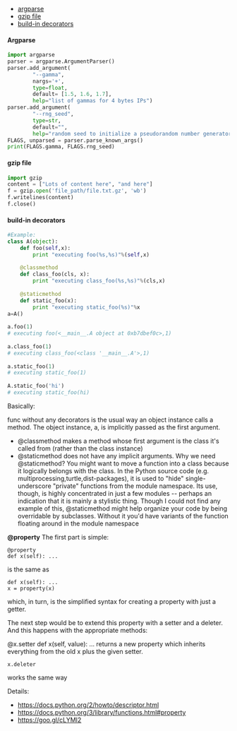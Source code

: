 <!--ts-->
   * [argparse](#argparse)
   * [gzip file](#gzip-file)
   * [build-in decorators](#build-in-decorators)
<!--te-->

#### Argparse

``` python
import argparse
parser = argparse.ArgumentParser()
parser.add_argument(
        "--gamma",
        nargs='+',
        type=float,
        default= [1.5, 1.6, 1.7],
        help="list of gammas for 4 bytes IPs")
parser.add_argument(
        "--rng_seed",
        type=str,
        default="",
        help="random seed to initialize a pseudorandom number generator")
FLAGS, unparsed = parser.parse_known_args()
print(FLAGS.gamma, FLAGS.rng_seed)
```

#### gzip file
``` python
import gzip
content = ["Lots of content here", "and here"]
f = gzip.open('file_path/file.txt.gz', 'wb')
f.writelines(content)
f.close()
```

#### build-in decorators
``` python
#Example:
class A(object):
    def foo(self,x):
        print "executing foo(%s,%s)"%(self,x)
 
    @classmethod
    def class_foo(cls, x):
        print "executing class_foo(%s,%s)"%(cls,x)
 
    @staticmethod
    def static_foo(x):
        print "executing static_foo(%s)"%x   
a=A()
 
a.foo(1)
# executing foo(<__main__.A object at 0xb7dbef0c>,1)
 
a.class_foo(1)
# executing class_foo(<class '__main__.A'>,1)
 
a.static_foo(1)
# executing static_foo(1)
 
A.static_foo('hi')
# executing static_foo(hi)
```


Basically:

func without any decorators is the usual way an object instance calls a method. The object instance, a, is implicitly passed as the first argument.

- @classmethod makes a method whose first argument is the class it's called from (rather than the class instance)
- @staticmethod does not have any implicit arguments.
Why we need @staticmethod?
You might want to move a function into a class because it logically belongs with the class. In the Python source code (e.g. multiprocessing,turtle,dist-packages), it is used to "hide" single-underscore "private" functions from the module namespace. Its use, though, is highly concentrated in just a few modules -- perhaps an indication that it is mainly a stylistic thing. Though I could not find any example of this, @staticmethod might help organize your code by being overridable by subclasses. Without it you'd have variants of the function floating around in the module namespace

**@property**
The first part is simple:

    @property
    def x(self): ...
is the same as

    def x(self): ...
    x = property(x)
which, in turn, is the simplified syntax for creating a property with just a getter.

The next step would be to extend this property with a setter and a deleter. And this happens with the appropriate methods:

 @x.setter 
 def x(self, value): ...
returns a new property which inherits everything from the old x plus the given setter.

    x.deleter 
works the same way

Details: <br>
- https://docs.python.org/2/howto/descriptor.html
- https://docs.python.org/3/library/functions.html#property
- https://goo.gl/cLYMI2


